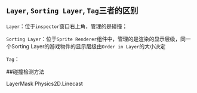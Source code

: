 ## `Layer`, `Sorting Layer`, `Tag`三者的区别 

`Layer`：位于`inspector`窗口右上角，管理的是碰撞； 

`Sorting Layer`：位于`Sprite Renderer`组件中，管理的是渲染的显示层级，同一个Sorting Layer的游戏物件的显示层级由`Order in Layer`的大小决定 

`Tag`： 

##碰撞检测方法 

LayerMask      Physics2D.Linecast
